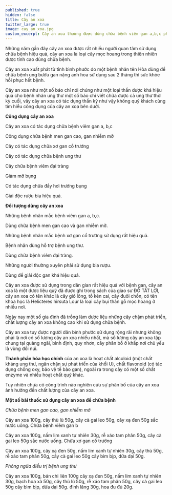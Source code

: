 ```yaml
---
published: true
hidden: false
title: Cây an xoa
twitter_large: true
image: cay_an_xoa.jpg
custom_excerpt: Cây an xoa thường được dùng chữa bệnh viêm gan a,b,c phòng chữa bệnh xơ gan cổ trướng, phòng ngừa ung thư.
---
```


Những năm gần đây cây an xoa được rất nhiều người quan tâm sử dụng chữa bệnh hiệu quả, cây an xoa là loại cây mọc hoang trong thiên nhiên dược tính cao dùng chữa bệnh.

Cây an xoa xuất phát từ tỉnh bình phước do một bệnh nhân tên Hòa dùng để chữa bệnh ung bướu gan nặng anh hoa sử dụng sau 2 tháng thì sức khỏe hồi phục hết bệnh.

Cây an xoa như một số báo chí nói chúng như một loại thần dược khá hiệu quả cho bệnh nhân ung thư một số báo chí viết chữa được cả ung thư thời kỳ cuối, vây cây an xoa có tác dụng thần kỳ như vậy không quý khách cùng tìm hiểu công dụng của cây an xoa bên dưới.

**Công dụng cây an xoa**

Cây an xoa có tác dụng chữa bệnh viêm gan a, b,c

Công dụng chữa bệnh men gan cao, gan nhiễm mỡ

Cây có tác dụng chữa xơ gan cổ trướng

Cây có tác dụng chữa bệnh ung thư

Cây chữa bệnh viêm đại tràng

Giảm mỡ bụng

Có tác dụng chữa đầy hơi trướng bụng

Giải độc rượu bia hiệu quả.

**Đối tượng dùng cây an xoa**

Những bệnh nhân mắc bệnh viêm gan a, b,c.

Dùng chữa bệnh men gan cao và gan nhiễm mỡ.

Những bệnh nhân mắc bệnh xơ gan cổ trướng sử dụng rất hiệu quả.

Bệnh nhân dùng hỗ trợ bệnh ung thư.

Dùng chữa bệnh viêm đại tràng.

Những người thường xuyên phải sử dụng bia rượu.

Dùng để giải độc gan khá hiệu quả.

Cây an xoa được sử dụng trong dân gian rất hiệu quả với bệnh gan, cây an xoa là một dược liệu quý đã được ghi trong sách của giao sư ĐỖ TẤT LỢI, cây an xoa có tên khác là cây gió lông, tổ kén cai, cây đuôi chồn, có tên khoa học là Helicteres hirsuta Lour là loại cây bụi thân gỗ mọc hoang ở nhiều nơi.

Ngày nay một số gia đình đã trồng làm dược liệu những cây chậm phát triển, chất lượng cây an xoa không cao khi sử dụng chữa bệnh.

Cây an xoa tuy được người dân bình phước sử dụng rộng rãi nhưng không phải là nơi có số lượng cây an xoa nhiều nhất, mà số lượng cây an xoa tập chung tại quảng ngãi, bình định, quy nhơn, cây phân bổ ở khắp nơi chủ yếu là vùng đồi núi.

**Thành phần hóa học chính** của an xoa là hoạt chất alcoloid (một chất kháng ung thư, ngăn chặn sự phát triển của khối U), chất flavonoid (có tác dụng chống oxy, bảo vệ tế bào gan), ngoài ra trong cây có một số chất enzyme và nhiều hoạt chất quý khác.

Tuy nhiên chưa có công trình nào nghiên cứu sự phân bố của cây an xoa ảnh hưởng đến chất lượng của cây an xoa.

**Một số bài thuốc sử dụng cây an xoa để chữa bệnh**

*Chữa bệnh men gan cao, gan nhiễm mỡ*

Cây an xoa 100g, cây thù lù 50g, cây cà gai leo 50g, cây xạ đen 50g sắc nước uống.
Chữa bệnh viêm gan b

Cây an xoa 100g, nấm lim xanh tự nhiên 30g, rễ xáo tam phân 50g, cây cà gai leo 50g sắc nước uống.
Chữa xơ gan cổ trướng

Cây an xoa 100g, cây xạ đen 50g, nấm lim xanh tự nhiên 30g, cây thù 50g, rễ xáo tam phân 50g, cây cà gai leo 50g cây bìm bịp, dứa dại 50g.

*Phòng ngừa điều trị bệnh ung thư*

Cây an xoa 100g, bán chi liên 100g  cây xạ đen 50g, nấm lim xanh tự nhiên 30g, bạch hoa xà 50g, cây thù lù 50g, rễ xáo tam phân 50g, cây cà gai leo 50g cây bìm bịp, dứa dại 50g. đinh lăng 30g, hoa đu đủ 20g.
